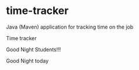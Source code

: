# time-tracker
Java (Maven) application for tracking time on the job

Time tracker

Good Night Students!!!

Good Night today
